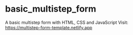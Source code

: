 # basic_multistep_form
A basic multistep form with HTML, CSS and JavaScript
Visit: https://multistep-form-template.netlify.app
